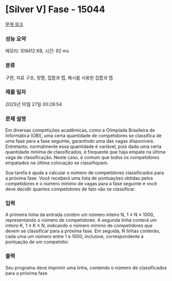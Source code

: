 # [Silver V] Fase - 15044 

[문제 링크](https://www.acmicpc.net/problem/15044) 

### 성능 요약

메모리: 109412 KB, 시간: 92 ms

### 분류

구현, 자료 구조, 정렬, 집합과 맵, 해시를 사용한 집합과 맵

### 제출 일자

2025년 10월 27일 00:28:54

### 문제 설명

<p>Em diversas competições acadêmicas, como a Olimpíada Brasileira de Informática (OBI), uma certa quantidade de competidores se classifica de uma fase para a fase seguinte, garantindo uma das vagas disponíveis. Entretanto, normalmente essa quantidade é variável, pois dada uma certa quantidade mínima de classificados, é frequente que haja empate na última vaga de classificação. Neste caso, é comum que todos os competidores empatados na última colocação se classifiquem.</p>

<p>Sua tarefa é ajuda a calcular o número de competidores classificados para a próxima fase. Você receberá uma lista de pontuações obtidas pelos competidores e o número mínimo de vagas para a fase seguinte e você deve decidir quantos competidores de fato vão se classificar.</p>

### 입력 

 <p>A primeira linha da entrada contém um número inteiro N, 1 ≤ N ≤ 1000, representando o número de competidores. A segunda linha conterá um inteiro K, 1 ≤ K ≤ N, indicando o número mínimo de competidores que devem se classificar para a próxima fase. Em seguida, N linhas conterão, cada uma um número entre 1 e 1000, inclusive, correspondente à pontuação de um competidor.</p>

### 출력 

 <p>Seu programa deve imprimir uma linha, contendo o número de classificados para a próxima fase.</p>

